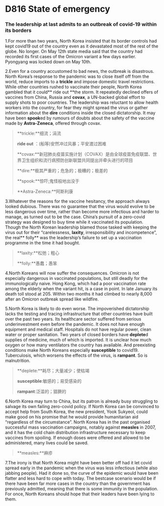 # D816 State of emergency
### **The leadership at last admits to an outbreak of covid-19 within its borders**
1.For more than two years, North Korea insisted that its border controls had kept covid­19 out of the country even as it devastated most of the rest of the globe. No longer. On May 12th state media said that the country had recorded its first cases of the Omicron variant a few days earlier. Pyongyang was locked down on May 10th.

2.Even for a country accustomed to bad news, the outbreak is disastrous. North Korea’s response to the pandemic was to close itself off from the world, reduce imports to a **trickle** and impose domestic travel restrictions. While other countries rushed to vaccinate their people, North Korea gambled that it could** ride out **the storm. It repeatedly declined offers of vaccines from China, Russia and **covax**, a UN-­backed global effort to supply shots to poor countries. The leadership was reluctant to allow health workers into the country, for fear they might spread the virus or gather information about the **dire** conditions inside the closed dictatorship. It may have been **spook**ed by rumours of doubts about the safety of the vaccine made by **Astra-Zeneca**, offered through covax.

> **trickle:**细流；涓流
 > 
> **ride out** ：(船等)安然冲过风暴；平安渡过困难
 > 
> **covax:**新冠肺炎疫苗实施计划（COVAX）是由全球疫苗免疫联盟、世界卫生组织和流行病预防创新联盟共同提出并牵头进行的项目
 > 
> **dire:**极其严重的；危急的；极糟的；极差的
 > 
> **spook:**惊吓;鬼怪般地出没于
 > 
> **Astra-Zeneca:**阿斯利康
 > 

3.Whatever the reasons for the vaccine hesitancy, the approach always looked dubious. There was no guarantee that the virus would evolve to be less dangerous over time, rather than become more infectious and harder to manage, as turned out to be the case. China’s pursuit of a zero-­covid strategy was designed to buy time while it vaccinated its population. Though the North Korean leadership blamed those tasked with keeping the virus out for their “carelessness, **laxity**, irresponsibility and incompetence”, the real** folly** was the leadership’s failure to set up a vaccination programme in the time it had bought.

> **laxity:**松弛；粗心
 > 
> **folly:**愚蠢；愚笨
 > 

4.North Koreans will now suffer the consequences. Omicron is not especially dangerous in vaccinated populations, but still deadly for the immunologically naive. Hong Kong, which had a poor vaccination rate among the elderly when the variant hit, is a case in point. In late January its death toll stood at 205. Within two months it had climbed to nearly 8,000 after an Omicron outbreak spread like wildfire.

5.North Korea is likely to do even worse. The impoverished dictatorship lacks the testing and tracing infrastructure that other countries have built over the past two years. Its health­care sector suffered from serious underinvestment even before the pandemic. It does not have enough equipment and medical staff. Hospitals do not have regular power, clean water or proper sanitation. Two years of closed borders have **deplete**d supplies of medicine, much of which is imported. It is unclear how much oxygen or how many ventilators the country has available. And pre­existing conditions make North Koreans especially **susceptible** to covid­19. Tuberculosis, which worsens the effects of the virus, is **rampant**. So is malnutrition.

> **deplete:**耗尽；大量减少；使枯竭
 > 
> **susceptible**:敏感的；易受感染的
 > 
> **rampant**:泛滥的；猖獗的
 > 

6.North Korea may turn to China, but its patron is already busy struggling to salvage its own failing zero-­covid policy. If North Korea can be convinced to accept help from South Korea, the new president, Yook Sukyeol, could make good on his promise that he would provide humanitarian aid “regardless of the circumstance”. North Korea has in the past organised successful mass vaccination campaigns, notably against **measles** in 2007, and it has the cold ­chain distribution infrastructure necessary to keep vaccines from spoiling. If enough doses were offered and allowed to be administered, many lives could be saved.

> **measles:**麻疹
 > 

7.The irony is that North Korea might have been better off had it let covid spread early in the pandemic when the virus was less infectious (while also jabbing people). Had it done so, the curve of the epidemic would have been flatter and less hard to cope with today. The best­case scenario would be if there have been far more cases in the country than the government has previously admitted, meaning that there is some immunity in the population. For once, North Koreans should hope that their leaders have been lying to them.

